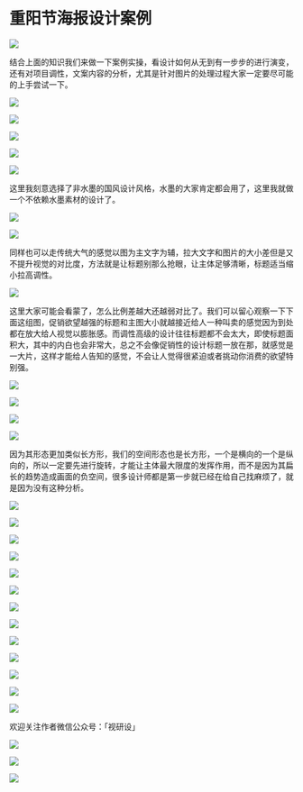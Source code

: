 # 重阳节海报设计案例

![](https://qhdtc.oss-cn-chengdu.aliyuncs.com/obsidian/uisdc-zz-20220130-30.jpg)

结合上面的知识我们来做一下案例实操，看设计如何从无到有一步步的进行演变，还有对项目调性，文案内容的分析，尤其是针对图片的处理过程大家一定要尽可能的上手尝试一下。

![](https://qhdtc.oss-cn-chengdu.aliyuncs.com/obsidian/uisdc-zz-20220130-31.jpg)

![](https://qhdtc.oss-cn-chengdu.aliyuncs.com/obsidian/uisdc-zz-20220130-32.jpg)

![](https://qhdtc.oss-cn-chengdu.aliyuncs.com/obsidian/uisdc-zz-20220130-33.jpg)

![](https://qhdtc.oss-cn-chengdu.aliyuncs.com/obsidian/uisdc-zz-20220130-34.jpg)

![](https://qhdtc.oss-cn-chengdu.aliyuncs.com/obsidian/uisdc-zz-20220130-35.jpg)

这里我刻意选择了非水墨的国风设计风格，水墨的大家肯定都会用了，这里我就做一个不依赖水墨素材的设计了。

![](https://qhdtc.oss-cn-chengdu.aliyuncs.com/obsidian/uisdc-zz-20220130-36.jpg)

![](https://qhdtc.oss-cn-chengdu.aliyuncs.com/obsidian/uisdc-zz-20220130-37.jpg)

同样也可以走传统大气的感觉以图为主文字为辅，拉大文字和图片的大小差但是又不提升视觉的对比度，方法就是让标题别那么抢眼，让主体足够清晰，标题适当缩小拉高调性。

![](https://qhdtc.oss-cn-chengdu.aliyuncs.com/obsidian/uisdc-zz-20220130-38.jpg)

这里大家可能会看蒙了，怎么比例差越大还越弱对比了。我们可以留心观察一下下面这组图，促销欲望越强的标题和主图大小就越接近给人一种叫卖的感觉因为到处都在放大给人视觉以膨胀感。而调性高级的设计往往标题都不会太大，即使标题面积大，其中的内白也会非常大，总之不会像促销性的设计标题一放在那，就感觉是一大片，这样才能给人告知的感觉，不会让人觉得很紧迫或者挑动你消费的欲望特别强。

![](https://qhdtc.oss-cn-chengdu.aliyuncs.com/obsidian/uisdc-zz-20220130-39.jpg)

![](https://qhdtc.oss-cn-chengdu.aliyuncs.com/obsidian/uisdc-zz-20220130-40.jpg)

![](https://qhdtc.oss-cn-chengdu.aliyuncs.com/obsidian/uisdc-zz-20220130-41.jpg)

![](https://qhdtc.oss-cn-chengdu.aliyuncs.com/obsidian/uisdc-zz-20220130-42.jpg)

因为其形态更加类似长方形，我们的空间形态也是长方形，一个是横向的一个是纵向的，所以一定要先进行旋转，才能让主体最大限度的发挥作用，而不是因为其扁长的趋势造成画面的负空间，很多设计师都是第一步就已经在给自己找麻烦了，就是因为没有这种分析。

![](https://qhdtc.oss-cn-chengdu.aliyuncs.com/obsidian/uisdc-zz-20220130-43.jpg)

![](https://qhdtc.oss-cn-chengdu.aliyuncs.com/obsidian/uisdc-zz-20220130-44.jpg)

![](https://qhdtc.oss-cn-chengdu.aliyuncs.com/obsidian/uisdc-zz-20220130-45.jpg)

![](https://qhdtc.oss-cn-chengdu.aliyuncs.com/obsidian/uisdc-zz-20220130-46.jpg)

![](https://qhdtc.oss-cn-chengdu.aliyuncs.com/obsidian/uisdc-zz-20220130-56.jpg)

![](https://qhdtc.oss-cn-chengdu.aliyuncs.com/obsidian/uisdc-zz-20220130-47.jpg)

![](https://qhdtc.oss-cn-chengdu.aliyuncs.com/obsidian/uisdc-zz-20220130-48.jpg)

![](https://qhdtc.oss-cn-chengdu.aliyuncs.com/obsidian/uisdc-zz-20220130-50.jpg)

![](https://qhdtc.oss-cn-chengdu.aliyuncs.com/obsidian/uisdc-zz-20220130-51.jpg)

![](https://qhdtc.oss-cn-chengdu.aliyuncs.com/obsidian/uisdc-zz-20220130-53.jpg)

![](https://qhdtc.oss-cn-chengdu.aliyuncs.com/obsidian/sdc-zz-20220130-1.jpg)

![](https://qhdtc.oss-cn-chengdu.aliyuncs.com/obsidian/uisdc-zz-20220130-55.jpg)

![](https://qhdtc.oss-cn-chengdu.aliyuncs.com/obsidian/uisdc-zz-20220130-56.jpg)

欢迎关注作者微信公众号：「视研设」

![](https://qhdtc.oss-cn-chengdu.aliyuncs.com/obsidian/uisdc-xs-20220130-19.jpg)

![](https://qhdtc.oss-cn-chengdu.aliyuncs.com/obsidian/uisdc-zz-20220130-57.jpg)

![](https://qhdtc.oss-cn-chengdu.aliyuncs.com/obsidian/uisdc-zz-20220130-58.jpg)
